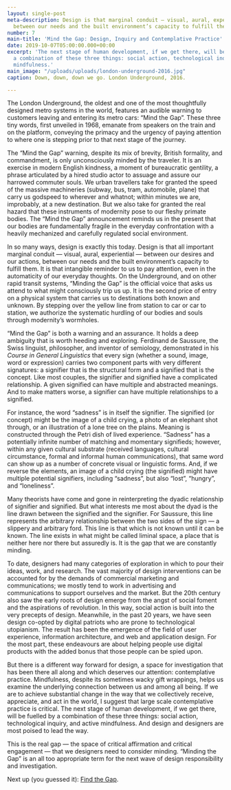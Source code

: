 ```yaml
---
layout: single-post
meta-description: Design is that marginal conduit — visual, aural, experiential —
  between our needs and the built environment’s capacity to fulfill them.
number: 7
main-title: 'Mind the Gap: Design, Inquiry and Contemplative Practice'
date: 2019-10-07T05:00:00.000+00:00
excerpt: 'The next stage of human development, if we get there, will be fuelled by
  a combination of these three things: social action, technological inquiry, and active
  mindfulness.'
main_image: "/uploads/uploads/london-underground-2016.jpg"
caption: Down, down, down we go. London Underground, 2016.

---
```

The London Underground, the oldest and one of the most thoughtfully designed metro systems in the world, features an audible warning to customers leaving and entering its metro cars: “Mind the Gap”. These three tiny words, first unveiled in 1968, emanate from speakers on the train and on the platform, conveying the primacy and the urgency of paying attention to where one is stepping prior to that next stage of the journey.

The “Mind the Gap” warning, despite its mix of brevity, British formality, and commandment, is only unconsciously minded by the traveler. It is an exercise in modern English kindness, a moment of bureaucratic gentility, a phrase articulated by a hired studio actor to assuage and assure our harrowed commuter souls. We urban travellers take for granted the speed of the massive machineries (subway, bus, tram, automobile, plane) that carry us godspeed to wherever and whatnot; within minutes we are, improbably, at a new destination. But we also take for granted the real hazard that these instruments of modernity pose to our fleshy primate bodies. The “Mind the Gap” announcement reminds us in the present that our bodies are fundamentally fragile in the everyday confrontation with a heavily mechanized and carefully regulated social environment.

In so many ways, design is exactly this today. Design is that all important marginal conduit — visual, aural, experiential — between our desires and our actions, between our needs and the built environment’s capacity to fulfill them. It is that intangible reminder to us to pay attention, even in the automaticity of our everyday thoughts. On the Underground, and on other rapid transit systems, “Minding the Gap” is the official voice that asks us attend to what might consciously trip us up. It is the second price of entry on a physical system that carries us to destinations both known and unknown. By stepping over the yellow line from station to car or car to station, we authorize the systematic hurdling of our bodies and souls through modernity’s wormholes.

“Mind the Gap” is both a warning and an assurance. It holds a deep ambiguity that is worth heeding and exploring. Ferdinand de Saussure, the Swiss linguist, philosopher, and inventor of semiology, demonstrated in his _Course in General Linguistics_ that every sign (whether a sound, image, word or expression) carries two component parts with very different signatures: a signifier that is the structural form and a signified that is the concept. Like most couples, the signifier and signified have a complicated relationship. A given signified can have multiple and abstracted meanings. And to make matters worse, a signifier can have multiple relationships to a signified.

For instance, the word “sadness” is in itself the signifier. The signified (or concept) might be the image of a child crying, a photo of an elephant shot through, or an illustration of a lone tree on the plains. Meaning is constructed through the Petri dish of lived experience. “Sadness” has a potentially infinite number of matching and momentary signifieds; however, within any given cultural substrate (received languages, cultural circumstance, formal and informal human communications), that same word can show up as a number of concrete visual or linguistic forms. And, if we reverse the elements, an image of a child crying (the signified) might have multiple potential signifiers, including “sadness”, but also “lost”, “hungry”, and “loneliness”.

Many theorists have come and gone in reinterpreting the dyadic relationship of signifier and signified. But what interests me most about the dyad is the line drawn between the signified and the signifier. For Saussure, this line represents the arbitrary relationship between the two sides of the sign — a slippery and arbitrary ford. This line is that which is not known until it can be known. The line exists in what might be called liminal space, a place that is neither here nor there but assuredly is. It is the gap that we are constantly minding.

To date, designers had many categories of exploration in which to pour their ideas, work, and research. The vast majority of design interventions can be accounted for by the demands of commercial marketing and communications; we mostly tend to work in advertising and communications to support ourselves and the market. But the 20th century also saw the early roots of design emerge from the angst of social foment and the aspirations of revolution. In this way, social action is built into the very precepts of design. Meanwhile, in the past 20 years, we have seen design co-opted by digital patriots who are prone to technological utopianism. The result has been the emergence of the field of user experience, information architecture, and web and application design. For the most part, these endeavours are about helping people use digital products with the added bonus that those people can be spied upon.

But there is a different way forward for design, a space for investigation that has been there all along and which deserves our attention: contemplative practice. Mindfulness, despite its sometimes wacky gift wrappings, helps us examine the underlying  connection between us and among all being. If we are to achieve substantial change in the way that we collectively receive, appreciate, and act in the world, I suggest that large scale contemplative practice is critical. The next stage of human development, if we get there, will be fuelled by a combination of these three things: social action, technological inquiry, and active mindfulness. And design and designers are most poised to lead the way.

This is the real gap — the space of critical affirmation and critical engagement — that we designers need to consider minding.  “Minding the Gap” is an all too appropriate term for the next wave of design responsibility and investigation.

Next up (you guessed it): [Find the Gap](https://andrewboardman.com/2020/02/28/8-find-the-gap-design-and-active-mindfulness/ "Find the Gap").